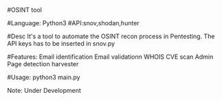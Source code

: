 #OSINT tool

#Language: Python3
#API:snov,shodan,hunter

#Desc
It's a tool to automate the OSINT recon process in Pentesting. The API keys has to be inserted in snov.py

#Features:
Email identification
Email validationn
WHOIS
CVE scan
Admin Page detection
harvester

#Usage:
python3 main.py



Note: 
Under Development

